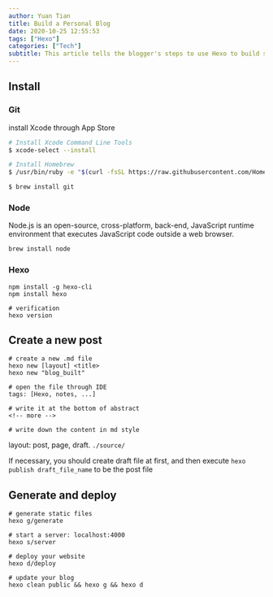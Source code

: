 ```yaml
---
author: Yuan Tian
title: Build a Personal Blog
date: 2020-10-25 12:55:53
tags: ["Hexo"]
categories: ["Tech"]
subtitle: This article tells the blogger's steps to use Hexo to build static blog on macOS.
---
```


## Install
### Git
install Xcode through App Store 

``` Bash
# Install Xcode Command Line Tools
$ xcode-select --install

# Install Homebrew
$ /usr/bin/ruby -e "$(curl -fsSL https://raw.githubusercontent.com/Homebrew/install/master/install)"

$ brew install git
```

### Node
Node.js is an open-source, cross-platform, back-end, JavaScript runtime environment that executes JavaScript code outside a web browser.
``` Bash
brew install node
```

### Hexo

```shell
npm install -g hexo-cli
npm install hexo

# verification
hexo version
```

## Create a new post
```shell
# create a new .md file
hexo new [layout] <title>
hexo new "blog_built"

# open the file through IDE
tags: [Hexo, notes, ...]

# write it at the bottom of abstract
<!-- more -->

# write down the content in md style
```
layout: post, page, draft.  `./source/`

If necessary, you should create draft file at first, and then execute `hexo publish draft_file_name` to be the post file

## Generate and deploy

```shell
# generate static files
hexo g/generate

# start a server: localhost:4000
hexo s/server

# deploy your website
hexo d/deploy

# update your blog 
hexo clean public && hexo g && hexo d
```

